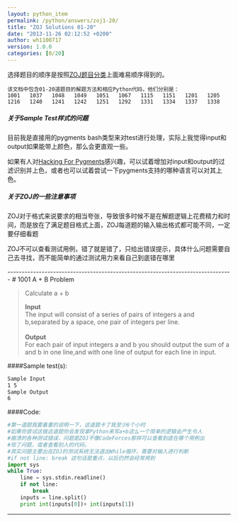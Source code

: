 ```yaml
---
layout: python_item
permalink: /python/answers/zoj1-20/
title: "ZOJ Solutions 01-20"
date: "2013-11-26 02:12:52 +0200"
author: wh1100717
version: 1.0.0
categories: [0/20]
---
```


选择题目的顺序是按照[ZOJ题目分类](http://blog.sina.com.cn/s/blog_8019dfa70100s8ff.html)上面难易顺序得到的。


```
该文档中包含01-20道题目的解题方法和相应Python代码，他们分别是：
1001   1037   1048   1049   1051   1067   1115   1151   1201   1205
1216   1240   1241   1242   1251   1292   1331   1334   1337   1338
```
<div class="note info">
  <h5>关于Sample Test样式的问题</h5>
  <p>目前我是直接用的pygments bash类型来对test进行处理，实际上我觉得input和output如果能带上颜色，那么会更直观一些。</p>
  <p>如果有人对<a href="http://pygments.org/" target=_blank>Hacking For Pygments</a>感兴趣，可以试着增加对input和output的过滤识别并上色，或者也可以试着尝试一下pygments支持的哪种语言可以对其上色。</p>
</div>

<div class="note warning">
  <h5>关于ZOJ的一些注意事项</h5>
  <p>ZOJ对于格式来说要求的相当夸张，导致很多时候不是在解题逻辑上花费精力和时间，而是放在了满足题目格式上面，ZOJ每道题的输入输出格式都可能不同，一定要仔细看题</p>
  <p>ZOJ不可以查看测试用例，错了就是错了，只给出错误提示，具体什么问题需要自己去寻找，而不能简单的通过测试用力来看自己到底错在哪里</p>
</div>
-------------------------------------------------------------------------------
# 1001 A + B Problem

<blockquote>
<p>Calculate a + b</p>
<strong>Input</strong><br>
The input will consist of a series of pairs of integers a and b,separated by a space, one pair of integers per line.
<br>
<br>
<strong>Output</strong><br>
For each pair of input integers a and b you should output the sum of a and b in one line,and with one line of output for each line in input.
</blockquote>

####Sample test(s):

```bash
Sample Input
1 5
Sample Output
6
```

####Code:

```python
#第一道题我要着重的说明一下，这道题卡了我至少6个小时
#如果你尝试这做这道题你会发现拿Python来写a+b这么一个简单的逻辑会产生令人
#崩溃的各种测试错误，问题是ZOJ不像CodeForces那样可以查看到底在哪个用例出
#现了问题，或者查看别人的代码。
#其实问题主要出在ZOJ的测试系统无法退出While循环，需要对输入进行判断
#if not line: break 这句话是重点，以后仍然会经常用到
import sys
while True:
	line = sys.stdin.readline()
	if not line:
		break
	inputs = line.split()
	print int(inputs[0])+ int(inputs[1])
```

-------------------------------------------------------------------------------
